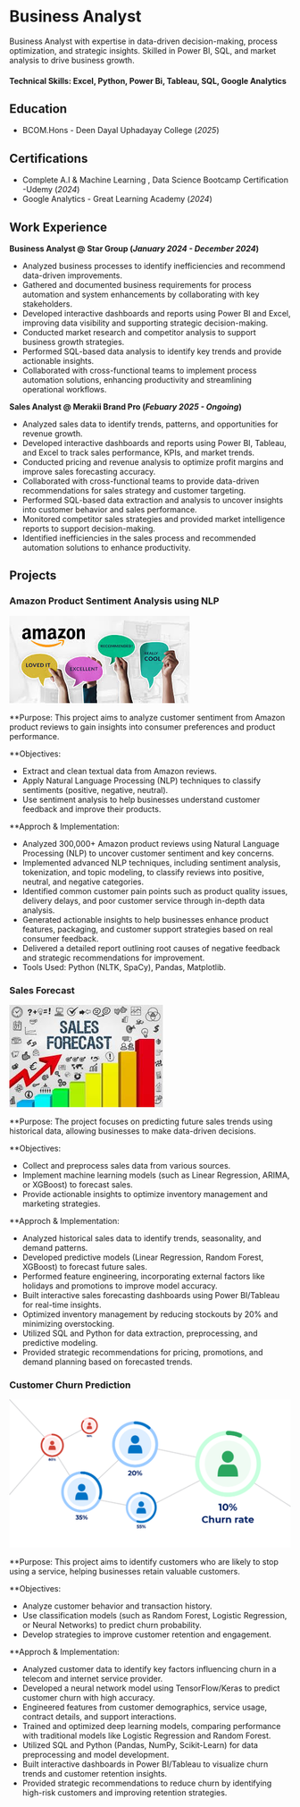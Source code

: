 # Business Analyst
   Business Analyst with expertise in data-driven decision-making, process optimization, and strategic insights. Skilled in Power BI, SQL, and market analysis to drive business growth.

#### Technical Skills: Excel, Python, Power Bi, Tableau, SQL, Google Analytics

## Education 			        		
- BCOM.Hons - Deen Dayal Uphadayay College (_2025_)

## Certifications 
- Complete A.I & Machine Learning , Data Science
 Bootcamp Certification -Udemy (_2024_)
- Google Analytics - Great Learning Academy (_2024_)
 

## Work Experience
**Business Analyst @ Star Group (_January 2024 - December 2024_)**
- Analyzed business processes to identify inefficiencies and recommend data-driven improvements.
- Gathered and documented business requirements for process automation and system enhancements by collaborating with key stakeholders.
- Developed interactive dashboards and reports using Power BI and Excel, improving data visibility and supporting strategic decision-making.
- Conducted market research and competitor analysis to support business growth strategies.
- Performed SQL-based data analysis to identify key trends and provide actionable insights.
- Collaborated with cross-functional teams to implement process automation solutions, enhancing productivity and streamlining operational workflows.

**Sales Analyst @ Merakii Brand Pro (_Febuary 2025 - Ongoing_)**
- Analyzed sales data to identify trends, patterns, and opportunities for revenue growth.
- Developed interactive dashboards and reports using Power BI, Tableau, and Excel to track sales performance, KPIs, and market trends.
- Conducted pricing and revenue analysis to optimize profit margins and improve sales forecasting accuracy.
- Collaborated with cross-functional teams to provide data-driven recommendations for sales strategy and customer targeting.
- Performed SQL-based data extraction and analysis to uncover insights into customer behavior and sales performance.
- Monitored competitor sales strategies and provided market intelligence reports to support decision-making.
- Identified inefficiencies in the sales process and recommended automation solutions to enhance productivity.

## Projects
### Amazon Product Sentiment Analysis using NLP

 ![Bike Study](/assets/download.jpeg)

  **Purpose:
   This project aims to analyze customer sentiment from Amazon product reviews to gain insights into consumer preferences and product performance.

  **Objectives:
   - Extract and clean textual data from Amazon reviews.
   - Apply Natural Language Processing (NLP) techniques to classify sentiments (positive, negative, neutral).
   - Use sentiment analysis to help businesses understand customer feedback and improve their products.

  **Approch & Implementation:
   - Analyzed 300,000+ Amazon product reviews using Natural Language Processing (NLP) to uncover customer sentiment and key concerns.
   - Implemented advanced NLP techniques, including sentiment analysis, tokenization, and topic modeling, to classify reviews into positive, neutral, and negative categories.
   - Identified common customer pain points such as product quality issues, delivery delays, and poor customer service through in-depth data analysis.
   - Generated actionable insights to help businesses enhance product features, packaging, and customer support strategies based on real consumer feedback.
   - Delivered a detailed report outlining root causes of negative feedback and strategic recommendations for improvement.
   - Tools Used: Python (NLTK, SpaCy), Pandas, Matplotlib.



### Sales Forecast

 ![Bike Study](/assets/download1.jpeg)

 **Purpose:
   The project focuses on predicting future sales trends using historical data, allowing businesses to make data-driven decisions.

  **Objectives:
   - Collect and preprocess sales data from various sources.
   - Implement machine learning models (such as Linear Regression, ARIMA, or XGBoost) to forecast sales.
   - Provide actionable insights to optimize inventory management and marketing strategies.

     
  **Approch & Implementation:    
   - Analyzed historical sales data to identify trends, seasonality, and demand patterns.
   - Developed predictive models (Linear Regression, Random Forest, XGBoost) to forecast future sales.
   - Performed feature engineering, incorporating external factors like holidays and promotions to improve model accuracy.
   - Built interactive sales forecasting dashboards using Power BI/Tableau for real-time insights.
   - Optimized inventory management by reducing stockouts by 20% and minimizing overstocking.
   - Utilized SQL and Python for data extraction, preprocessing, and predictive modeling.
   - Provided strategic recommendations for pricing, promotions, and demand planning based on forecasted trends.


### Customer Churn Prediction 

 ![churn](/assets/download2.png)

 **Purpose:
   This project aims to identify customers who are likely to stop using a service, helping businesses retain valuable customers.

  **Objectives:
   - Analyze customer behavior and transaction history.
   - Use classification models (such as Random Forest, Logistic Regression, or Neural Networks) to predict churn probability.
   - Develop strategies to improve customer retention and engagement.
     
 **Approch & Implementation:
   - Analyzed customer data to identify key factors influencing churn in a telecom and internet service provider.
   - Developed a neural network model using TensorFlow/Keras to predict customer churn with high accuracy.
   - Engineered features from customer demographics, service usage, contract details, and support interactions.
   - Trained and optimized deep learning models, comparing performance with traditional models like Logistic Regression and Random Forest.
   - Utilized SQL and Python (Pandas, NumPy, Scikit-Learn) for data preprocessing and model development.
   - Built interactive dashboards in Power BI/Tableau to visualize churn trends and customer retention insights.
   - Provided strategic recommendations to reduce churn by identifying high-risk customers and improving retention strategies.

